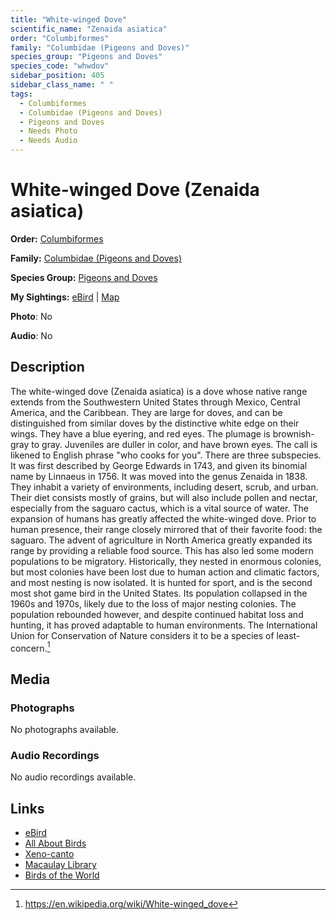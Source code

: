 ```yaml
---
title: "White-winged Dove"
scientific_name: "Zenaida asiatica"
order: "Columbiformes"
family: "Columbidae (Pigeons and Doves)"
species_group: "Pigeons and Doves"
species_code: "whwdov"
sidebar_position: 405
sidebar_class_name: " "
tags: 
  - Columbiformes
  - Columbidae (Pigeons and Doves)
  - Pigeons and Doves
  - Needs Photo
  - Needs Audio
---
```


# White-winged Dove (Zenaida asiatica)

**Order:** [Columbiformes](/tags/columbiformes)

**Family:** [Columbidae (Pigeons and Doves)](/tags/columbidae-pigeons-and-doves)

**Species Group:** [Pigeons and Doves](/tags/pigeons-and-doves)

**My Sightings:** [eBird](https://ebird.org/lifelist?r=world&time=life&spp=whwdov) | [Map](/map?species_code=whwdov)

**Photo**: No 

**Audio**: No

## Description
The white-winged dove (Zenaida asiatica) is a dove whose native range extends from the Southwestern United States through Mexico, Central America, and the Caribbean. They are large for doves, and can be distinguished from similar doves by the distinctive white edge on their wings. They have a blue eyering, and red eyes. The plumage is brownish-gray to gray. Juveniles are duller in color, and have brown eyes. The call is likened to English phrase "who cooks for you". There are three subspecies. It was first described by George Edwards in 1743, and given its binomial name by Linnaeus in 1756. It was moved into the genus Zenaida in 1838.
They inhabit a variety of environments, including desert, scrub, and urban. Their diet consists mostly of grains, but will also include pollen and nectar, especially from the saguaro cactus, which is a vital source of water.
The expansion of humans has greatly affected the white-winged dove. Prior to human presence, their range closely mirrored that of their favorite food: the saguaro. The advent of agriculture in North America greatly expanded its range by providing a reliable food source. This has also led some modern populations to be migratory. Historically, they nested in enormous colonies, but most colonies have been lost due to human action and climatic factors, and most nesting is now isolated. It is hunted for sport, and is the second most shot game bird in the United States. Its population collapsed in the 1960s and 1970s, likely due to the loss of major nesting colonies. The population rebounded however, and despite continued habitat loss and hunting, it has proved adaptable to human environments. The International Union for Conservation of Nature considers it to be a species of least-concern.[^1]

[^1]: https://en.wikipedia.org/wiki/White-winged_dove

## Media
### Photographs
No photographs available.

### Audio Recordings
No audio recordings available.

## Links
* [eBird](https://ebird.org/species/whwdov) 
* [All About Birds](https://www.allaboutbirds.org/guide/whwdov) 
* [Xeno-canto](https://www.xeno-canto.org/species/zenaida-asiatica) 
* [Macaulay Library](https://search.macaulaylibrary.org/catalog?taxonCode=whwdov&sort=rating_rank_desc)
* [Birds of the World](https://birdsoftheworld.org/bow/species/whwdov)
